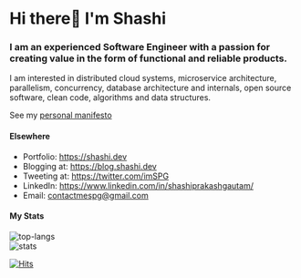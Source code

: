 # Hi there👋 I'm Shashi

### I am an experienced Software Engineer with a passion for creating value in the form of functional and reliable products.

I am interested in distributed cloud systems, microservice architecture, parallelism, concurrency, database architecture and internals, open source software, clean code, algorithms and data structures.

See my [personal manifesto](https://github.com/shweshi/manifesto/blob/main/README.md)

#### Elsewhere
- Portfolio: https://shashi.dev
- Blogging at: https://blog.shashi.dev
- Tweeting at: https://twitter.com/imSPG
- LinkedIn: https://www.linkedin.com/in/shashiprakashgautam/
- Email: contactmespg@gmail.com

#### My Stats
![top-langs](https://github-readme-stats.vercel.app/api/top-langs/?username=shweshi&layout=compact&hide=html)\
![stats](https://github-readme-stats.vercel.app/api?username=shweshi&show_icons=true)

[![Hits](https://hits.seeyoufarm.com/api/count/incr/badge.svg?url=https%3A%2F%2Fgithub.com%2Fshweshi%2Fshweshi&count_bg=%2379C83D&title_bg=%23555555&icon=&icon_color=%23E7E7E7&title=hits&edge_flat=false)](https://hits.seeyoufarm.com)

